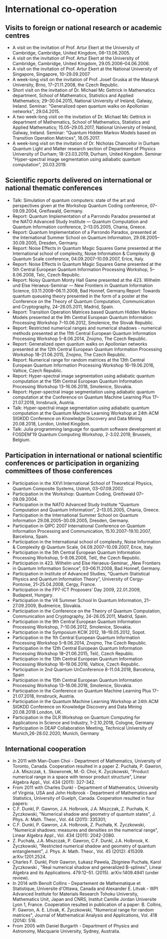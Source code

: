 # International co-operation

## Visits to foreign or national research or academic centres

- A visit on the invitation of Prof. Artur Ekert at the University of Cambridge, Cambridge, United Kingdom, 06–13.06.2005.
- A visit on the invitation of Prof. Artur Ekert at the University of Cambridge, Cambridge, United Kingdom, 29.05.2006–04.06.2006.
- A visit on the invitation of Prof. Artur Ekert at the National University of Singapore, Singapore, 10–29.09.2007
- A week-long visit on the invitation of Prof. Josef Gruska at the Masaryk University, Brno, 17–21.11.2008, the Czech Republic.
- Short visit on the invitation of Dr. Michael Mc Gettrick in Mathematics department, School of Mathematics, Statistics and Applied Mathematics; 29–30.04.2015, National University of Ireland, Galway, Ireland. Seminar: "Generalized open quantum walks on Apollonian networks", 29.04.2015.
- A two week-long visit on the invitation of Dr. Michael Mc Gettrick in department of Mathematics, School of Mathematics, Statistics and Applied Mathematics; 15.05–29.05.2017, National University of Ireland, Galway, Ireland. Seminar: "Quantum Hidden Markov Models based on Transition Operation Matrices", 18.05.2017.
- A week-long visit on the invitation of Dr. Nicholas Chancellor in Durham Quantum Light and Matter research section of Department of Physics University of Durham; 18-23.03.2019, Durham, United Kingdom. Seminar "Hyper-spectral image segmentation using adiabatic quantum computation", 20.03.2019.

## Scientific reports delivered on international or national thematic conferences

- Talk: Simulation of quantum computers: state of the art and perspectives given at the Workshop Quantum Coding conference, 07–09.09.2004, Greifswald, Germany.
- Report: Quantum Implementation of a Parrondo Paradox presented at the NATO Advanced Study Institute — Quantum Computation and Quantum Information conference, 2–13.05.2005, Chania, Greece.
- Report: Quantum Implementation of a Parrondo Paradox, presented at the International Summer School on Quantum Information, 29.08.2005–30.09.2005, Dresden, Germany.
- Report: Noise Effects in Quantum Magic Squares Game presented at the International school of complexity, Noise Information & Complexity @ Quantum Scale conference, 04.09.2007–10.09.2007, Erice, Italy.
- Report: Noise Effects in Quantum Magic Squares Game presented at the 5th Central European Quantum Information Processing Workshop, 5–8.06.2008, Telc, Czech Republic.
- Report: Noisy Quantum Monty Hall Game presented at the 423. Wilhelm und Else Heraeus-Seminar — New Frontiers in Quantum Information Science, 03.11.2008–06.11.2008, Bad Honnef, Germany.Report: Towards quantum queueing theory presented in the form of a poster at the Conference on the Theory of Quantum Computation, Communication and Cryptography, 24–26.05.2011, Madrid, Spain.
- Report: Transition Operation Matrices based Quantum Hidden Markov Models presented at the 9th Central European Quantum Information Processing Workshop 7–10.06.2012, Smolenice, the Slovak Republic.
- Report: Restricted numerical ranges and numerical shadows - numerical methods presented at the 11th Central European Quantum Information Processing Workshop 5–8.06.2014, Znojmo, The Czech Republic.
- Report: Generalized open quantum walks on Apollonian networks presented at the 12th Central European Quantum Information Processing Workshop 18–21.06.2015, Znojmo, The Czech Republic.
- Report: Numerical range for random matrices at the 13th Central European Quantum Information Processing Workshop 16–19.06.2016, Valtice, Czech Republic.
- Report: Hyper-spectral image segmentation using adiabatic quantum computation at the 15th Central European Quantum Information Processing Workshop 13–16.06.2018, Smolenice, Slovakia.
- Report: Hyper-spectral image segmentation using adiabatic quantum computation at the Conference on Quantum Machine Learning Plus 17–21.07.2018, Innsbruck, Austria.
- Talk: Hyper-spectral image segmentation using adiabatic quantum computation at the Quantum Machine Learning Workshop at 24th ACM SIGKDD Conference on Knowledge Discovery and Data Mining 20.08.2018, London, United Kingdom.
- Talk: Julia programming language for quantum software development at FOSDEM'19 Quantum Computing Workshop, 2-3.02.2019, Brussels, Belgium.

## Participation in international or national scientific conferences or participation in organizing committees of those conferences

- Participation in the XXVI International School of Theoretical Physics, Quantum Composite Systems, Ustroń, 03–07.09.2002.
- Participation in the Workshop: Quantum Coding, Greifswald 07–09.09.2004.
- Participation in the NATO Advanced Study Institute “Quantum Computation and Quantum Information”, 2–13.05.2005, Chania, Greece.
- Participation in the International Summer School on Quantum Information 29.08.2005–30.09.2005, Dresden, Germany.
- Participation in QIPC 2007 International Conference on Quantum Information Processing and Communication, 15.10.2007–19.10.2007, Barcelona, Spain.
- Participation in the International school of complexity, Noise Information & Complexity @ Quantum Scale, 04.09.2007–10.09.2007, Erice, Italy.
- Participation in the 5th Central European Quantum Information Processing Workshop, 5–8.06.2008, Telč, the Czech Republic.
- Participation in 423. Wilhelm und Else Heraeus-Seminar, „New Frontiers in Quantum Information Science”, 03–06.11.2008, Bad Honnef, Germany.
- Participation in Institute of Advanced Studies, “Quantum Statistical Physics and Quantum Information Theory”, University of Cergy-Pontoise, 21–25.04.2008, Cergy, France.
- Participation in the FP7-ICT Proposers’ Day 2009, 22.01.2009, Budapest, Hungary.
- Participation in the V4 Summer School In Quantum Information, 21–27.09.2009, Budmerice, Slovakia.
- Participation in the Conference on the Theory of Quantum Computation, Communication and Cryptography, 24–26.05.2011, Madrid, Spain.
- Participation in the 9th Central European Quantum Information Processing Workshop, 7–10.06.2012, Smolenice, Slovakia.
- Participation in the Symposium KCIK 2012, 18–19.05.2012, Sopot.
- Participation in the 1th Central European Quantum Information Processing Workshop 5–8.06.2014, Znojmo, The Czech Republic.
- Participation in the 12th Central European Quantum Information Processing Workshop 18–21.06.2015, Telč, Czech Republic.
- Participation in the 13th Central European Quantum Information Processing Workshop 16–19.06.2016, Valtice, Czech Republic.
- Participation in 2nd Quantum UnConference 8-11.04.2018, Barcelona, Spain
- Participation in the 15th Central European Quantum Information Processing Workshop 13–16.06.2018, Smolenice, Slovakia.
- Participation in the Conference on Quantum Machine Learning Plus 17–21.07.2018, Innsbruck, Austria.
- Participation in the Quantum Machine Learning Workshop at 24th ACM SIGKDD Conference on Knowledge Discovery and Data Mining 20.08.2018 London, UK.
- Participation in the DLR Workshop on Quantum Computing for Applications in Science and Industry, 1–2.10.2018, Cologne, Germany
- Participation in DEAP Collaboration Meeting, Technical University of Munich,26-28.02.2020, Munich, Germany

## International cooperation

- In 2011 with Man-Duen Choi - Department of Mathematics, University of Toronto, Canada. Cooperation resulted in a paper Z. Puchała, P. Gawron, J.A. Miszczak, Ł. Skowronek, M.-D. Choi, K. Życzkowski, "Product numerical range in a space with tensor product structure", Linear Algebra Appl., Vol. 434 (2011): 327-342.
- From 2011 with Charles Dunkl - Department of Mathematics, University of Virginia, USA and John Holbrook - Department of Mathematics and Statistics, University of Guelph, Canada. Cooperation resulted in four papers:
- C.F. Dunkl, P. Gawron, J.A. Holbrook, J.A. Miszczak, Z. Puchała, K. Życzkowski, "Numerical shadow and geometry of quantum states", J. Phys. A: Math. Theor., Vol. 44 (2011): 335301;
- C.F. Dunkl, P. Gawron, J.A. Holbrook, Z. Puchała, K. Życzkowski, "Numerical shadows: measures and densities on the numerical range", Linear Algebra Appl., Vol. 434 (2011): 2042-2080.
- Z. Puchała, J.A. Miszczak, P. Gawron, C.F. Dunkl, J.A. Holbrook, K. Życzkowski, "Restricted numerical shadow and geometry of quantum entanglement", J. Phys. A: Math. Theor., Vol. 45 (2012): 415309. arXiv:1201.2524.
- Charles F. Dunkl, Piotr Gawron, Łukasz Pawela, Zbigniew Puchała, Karol Życzkowski , "Real numerical shadow and generalized B-splines", Linear Algebra and its Applications. 479:12–51. (2015). arXiv:1409.4941 (under review).
- In 2014 with Benoît Collins - Departement de Mathematique et Statistique, Universite d'Ottawa, Canada and Alexander E. Litvak - WPI Advanced Institute for Materials Research Tohoku University, Mathematics Unit, Japan and CNRS, Institut Camille Jordan Universite Lyon 1, France. Cooperation resulted in publication of a paper: B. Collins, P. Gawron, A. E. Litvak, K. Życzkowski, "Numerical range for random matrices", Journal of Mathematical Analysis and Applications, Vol. 418 (2014): 516.
- From 2005 with Daniel Burgarth - Department of Physics and Astronomy, Macquarie University, Sydney, Australia.

